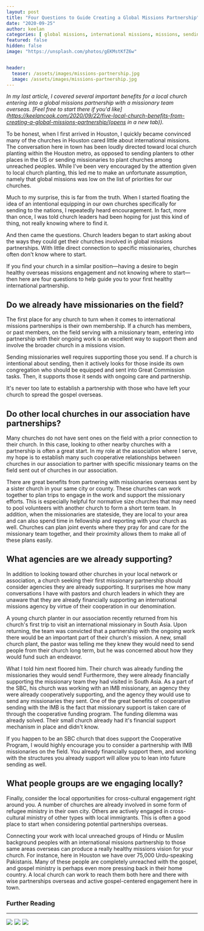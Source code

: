 ```yaml
---
layout: post
title: "Four Questions to Guide Creating a Global Missions Partnership"
date: "2020-09-25"
author: keelan
categories: [ global missions, international missions, missions, sending ]
featured: false
hidden: false
image: "https://unsplash.com/photos/gEKMstKfZ6w"


header:
  teaser: /assets/images/missions-partnership.jpg
  image: /assets/images/missions-partnership.jpg
---
```


_In my last article, I covered several important benefits for a local church entering into a global missions partnership with a missionary team overseas. [Feel free to start there if you'd like](https://keelancook.com/2020/09/22/five-local-church-benefits-from-creating-a-global-missions-partnership/(opens in a new tab))._

To be honest, when I first arrived in Houston, I quickly became convinced many of the churches in Houston cared little about international missions. The conversation here in town has been loudly directed toward local church planting within the Houston metro, as opposed to sending planters to other places in the US or sending missionaries to plant churches among unreached peoples. While I've been very encouraged by the attention given to local church planting, this led me to make an unfortunate assumption, namely that global missions was low on the list of priorities for our churches.

Much to my surprise, this is far from the truth. When I started floating the idea of an intentional equipping in our own churches specifically for sending to the nations, I repeatedly heard encouragement. In fact, more than once, I was told church leaders had been hoping for just this kind of thing, not really knowing where to find it.

And then came the questions. Church leaders began to start asking about the ways they could get their churches involved in global missions partnerships. With little direct connection to specific missionaries, churches often don't know where to start.

If you find your church in a similar position—having a desire to begin healthy overseas missions engagement and not knowing where to start—then here are four questions to help guide you to your first healthy international partnership.

## Do we already have missionaries on the field?

The first place for any church to turn when it comes to international missions partnerships is their own membership. If a church has members, or past members, on the field serving with a missionary team, entering into partnership with their ongoing work is an excellent way to support them and involve the broader church in a missions vision.

Sending missionaries well requires supporting those you send. If a church is intentional about sending, then it actively looks for those inside its own congregation who should be equipped and sent into Great Commission tasks. Then, it supports those it sends with ongoing care and partnership.

It's never too late to establish a partnership with those who have left your church to spread the gospel overseas.

## Do other local churches in our association have partnerships?

Many churches do not have sent ones on the field with a prior connection to their church. In this case, looking to other nearby churches with a partnership is often a great start. In my role at the association where I serve, my hope is to establish many such cooperative relationships between churches in our association to partner with specific missionary teams on the field sent out of churches in our association.

There are great benefits from partnering with missionaries overseas sent by a sister church in your same city or county. These churches can work together to plan trips to engage in the work and support the missionary efforts. This is especially helpful for normative size churches that may need to pool volunteers with another church to form a short term team. In addition, when the missionaries are stateside, they are local to your area and can also spend time in fellowship and reporting with your church as well. Churches can plan joint events where they pray for and care for the missionary team together, and their proximity allows them to make all of these plans easily.

## What agencies are we already supporting?

In addition to looking toward other churches in your local network or association, a church seeking their first missionary partnership should consider agencies they are already supporting. It surprises me how many conversations I have with pastors and church leaders in which they are unaware that they are already financially supporting an international missions agency by virtue of their cooperation in our denomination.

A young church planter in our association recently returned from his church's first trip to visit an international missionary in South Asia. Upon returning, the team was convicted that a partnership with the ongoing work there would be an important part of their church's mission. A new, small church plant, the pastor was telling me they knew they would need to send people from their church long term, but he was concerned about how they would fund such an endeavor.

What I told him next floored him. Their church was already funding the missionaries they would send! Furthermore, they were already financially supporting the missionary team they had visited in South Asia. As a part of the SBC, his church was working with an IMB missionary, an agency they were already cooperatively supporting, and the agency they would use to send any missionaries they sent. One of the great benefits of cooperative sending with the IMB is the fact that missionary support is taken care of through the cooperative funding program. The funding dilemma was already solved. Their small church already had it's financial support mechanism in place and didn't know.

If you happen to be an SBC church that does support the Cooperative Program, I would highly encourage you to consider a partnership with IMB missionaries on the field. You already financially support them, and working with the structures you already support will allow you to lean into future sending as well.

## What people groups are we engaging locally?

Finally, consider the local opportunities for cross-cultural engagement right around you. A number of churches are already involved in some form of refugee ministry in their own city. Others are actively engaged in cross-cultural ministry of other types with local immigrants. This is often a good place to start when considering potential partnerships overseas.

Connecting your work with local unreached groups of Hindu or Muslim background peoples with an international missions partnership to those same areas overseas can produce a really healthy missions vision for your church. For instance, here in Houston we have over 75,000 Urdu-speaking Pakistanis. Many of these people are completely unreached with the gospel, and gospel ministry is perhaps even more pressing back in their home country. A local church can work to reach them both here and there with wise partnerships overseas and active gospel-centered engagement here in town.

### Further Reading

* * *
<p float=left>
<a href="https://www.amazon.com/Together-Gods-Mission-Cooperate-Commission-ebook/dp/B078V1Z2X1?crid=2H5WKU3UUCEDE&dchild=1&keywords=together+on+god%27s+mission&qid=1600510046&s=digital-text&sprefix=together+on+God%27%2Cdigital-text%2C185&sr=1-2&linkCode=li3&tag=keelancook-20&linkId=8170c9dab653ed198c2a1279563e471c&language=en_US&ref_=as_li_ss_il" target="_blank"><img border="0" src="//ws-na.amazon-adsystem.com/widgets/q?_encoding=UTF8&ASIN=B078V1Z2X1&Format=_SL250_&ID=AsinImage&MarketPlace=US&ServiceVersion=20070822&WS=1&tag=keelancook-20&language=en_US" ></a><img src="https://ir-na.amazon-adsystem.com/e/ir?t=keelancook-20&language=en_US&l=li3&o=1&a=B078V1Z2X1" width="1" height="1" border="0" alt="" style="border:none !important; margin:0px !important;" />
<a href="https://www.amazon.com/Am-Going-Dr-Daniel-Akin-ebook/dp/B01LYLZ0HV?dchild=1&keywords=I+am+going&qid=1600510076&s=digital-text&sr=1-2&linkCode=li3&tag=keelancook-20&linkId=d6b797ca1ce08f2c03ee0ed1b461dff1&language=en_US&ref_=as_li_ss_il" target="_blank"><img border="0" src="//ws-na.amazon-adsystem.com/widgets/q?_encoding=UTF8&ASIN=B01LYLZ0HV&Format=_SL250_&ID=AsinImage&MarketPlace=US&ServiceVersion=20070822&WS=1&tag=keelancook-20&language=en_US" ></a><img src="https://ir-na.amazon-adsystem.com/e/ir?t=keelancook-20&language=en_US&l=li3&o=1&a=B01LYLZ0HV" width="1" height="1" border="0" alt="" style="border:none !important; margin:0px !important;" />
<a href="https://www.amazon.com/Insanity-God-Story-Faith-Resurrected-ebook/dp/B00C531UFE?dchild=1&keywords=Insanity+of+God&qid=1600510146&s=digital-text&sr=1-2&linkCode=li3&tag=keelancook-20&linkId=d6dde584efcb5c9e46f0bb259a59aed2&language=en_US&ref_=as_li_ss_il" target="_blank"><img border="0" src="//ws-na.amazon-adsystem.com/widgets/q?_encoding=UTF8&ASIN=B00C531UFE&Format=_SL250_&ID=AsinImage&MarketPlace=US&ServiceVersion=20070822&WS=1&tag=keelancook-20&language=en_US" ></a><img src="https://ir-na.amazon-adsystem.com/e/ir?t=keelancook-20&language=en_US&l=li3&o=1&a=B00C531UFE" width="1" height="1" border="0" alt="" style="border:none !important; margin:0px !important;" />
</p>
